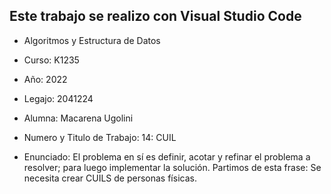 ## Este trabajo se realizo con Visual Studio Code

- Algoritmos y Estructura de Datos
- Curso: K1235
- Año: 2022
- Legajo: 2041224
- Alumna: Macarena Ugolini

- Numero y Titulo de Trabajo:
14: CUIL
- Enunciado:
El problema en sí es definir, acotar y refinar el problema a resolver; para luego
implementar la solución. Partimos de esta frase:
Se necesita crear CUILS de personas físicas.
